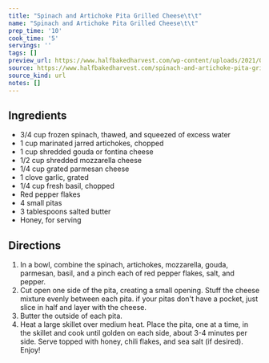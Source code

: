 ```yaml
---
title: "Spinach and Artichoke Pita Grilled Cheese\t\t"
name: "Spinach and Artichoke Pita Grilled Cheese\t\t"
prep_time: '10'
cook_time: '5'
servings: ''
tags: []
preview_url: https://www.halfbakedharvest.com/wp-content/uploads/2021/03/pinach-and-Artichoke-Pita-Grilled-Cheese-1-500x500.jpg
source: https://www.halfbakedharvest.com/spinach-and-artichoke-pita-grilled-cheese/
source_kind: url
notes: []
---
```


## Ingredients
- 3/4 cup frozen spinach, thawed, and squeezed of excess water
- 1 cup marinated jarred artichokes, chopped
- 1 cup shredded gouda or fontina cheese
- 1/2 cup shredded mozzarella cheese
- 1/4 cup grated parmesan cheese
- 1 clove garlic, grated
- 1/4 cup fresh basil, chopped
- Red pepper flakes
- 4  small pitas
- 3 tablespoons salted butter
- Honey, for serving


## Directions
1. In a bowl, combine the spinach, artichokes, mozzarella, gouda, parmesan, basil, and a pinch each of red pepper flakes, salt, and pepper.
2. Cut open one side of the pita, creating a small opening. Stuff the cheese mixture evenly between each pita. if your pitas don't have a pocket, just slice in half and layer with the cheese.
3. Butter the outside of each pita.
4. Heat a large skillet over medium heat. Place the pita, one at a time, in the skillet and cook until golden on each side, about 3-4 minutes per side. Serve topped with honey, chili flakes, and sea salt (if desired). Enjoy!
